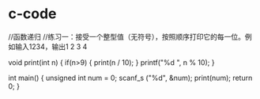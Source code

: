# c-code
//函数递归
//练习一：接受一个整型值（无符号），按照顺序打印它的每一位。例如输入1234，输出1 2 3 4


void print(int n)
{
	if(n>9)
	{
		print(n / 10);
	}
	printf("%d ", n % 10);
}

int main()
{
	unsigned int num = 0;
	scanf_s ("%d", &num);
	print(num);
	return 0;
}
